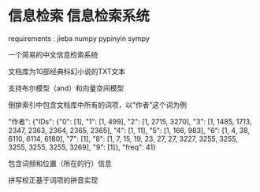 # 信息检索 信息检索系统

requirements : jieba numpy pypinyin sympy

一个简易的中文信息检索系统

文档库为10部经典科幻小说的TXT文本

支持布尔模型（and）和向量空间模型

倒排索引中包含文档库中所有的词项，以“作者”这个词为例

"作者":
{"IDs": {"0": [1], "1": [1, 499], "2": [1, 2715, 3270], "3": [1, 1485, 1713, 2347, 2363, 2364, 2365, 2365], "4": [1, 11], "5": [1, 166, 983], "6": [1, 4, 38, 6110, 6114, 6180], "7": [1], "8": [1, 7, 15, 19, 23, 27, 27, 3227, 3255, 3255, 3255, 3255, 3255, 3269], "9": [1]}, "freq": 41}

包含词频和位置（所在的行）信息

拼写校正基于词项的拼音实现
